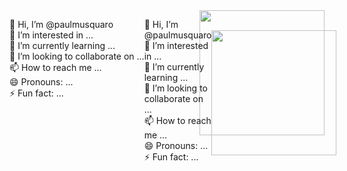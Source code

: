 <p style="float: left;">
  👋 Hi, I’m @paulmusquaro<br>
  👀 I’m interested in ...<br>
  🌱 I’m currently learning ...<br>
  💞️ I’m looking to collaborate on ...<br>
  📫 How to reach me ...<br>
  😄 Pronouns: ...<br>
  ⚡ Fun fact: ...
</p>

<img src="https://github.com/user-attachments/assets/5c0807e6-68b2-486f-b393-39ec5f449963" width="200" style="float: right;">

<div style="display: flex; justify-content: space-between; align-items: center;">
  <div style="float: left;">
    <p>
    👋 Hi, I’m @paulmusquaro<br>
    👀 I’m interested in ...<br>
    🌱 I’m currently learning ...<br>
    💞️ I’m looking to collaborate on ...<br>
    📫 How to reach me ...<br>
    😄 Pronouns: ...<br>
    ⚡ Fun fact: ...
    </p>
  </div>
  <div style="float: right;">
    <img src="https://github.com/user-attachments/assets/5c0807e6-68b2-486f-b393-39ec5f449963" width="200" />
  </div>
</div>


